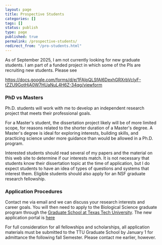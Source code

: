 ```yaml
---
layout: page
title: Prospective Students
categories: []
tags: []
status: publish
type: page
published: true
permalink: /prospective-students/
redirect_from: "/pro-students.html"
---
```


As of September 2025, I am not currently looking for new graduate students. I am part of a funded project in which some of the PIs are recruiting new students. Please see

https://docs.google.com/forms/d/e/1FAIpQLSfAl6DexhGRXrbVclyF-tZZU9GotHjA0W7HUaNuL4H6Z-34qg/viewform


### PhD vs Masters ###

Ph.D. students will work with me to develop an independent research project that meets their professional goals.

For a Master's student, the dissertation project likely will be of more limited scope, for reasons related to the shorter duration of a Master's degree. A Master's degree is ideal for exploring interests, building skills, and practicing science under more guidance than would be allowed in a Ph.D. program.

Interested students should read several of my papers and the material on this web site to determine if our interests match. It is not necessary that students know their dissertation topic at the time of application, but I do expect students to have an idea of types of questions and systems that interest them. Eligible students should also apply for an NSF graduate research fellowship.

### Application Procedures ###

Contact me via email and we can discuss your research interests and career goals. You will then need to apply to the Biological Science graduate program through the [Graduate School at Texas Tech University][TTU-gradschool].  The new application portal is [here][TTU-grad-app]

For full consideration for all fellowships and scholarships, all application materials must be submitted to the TTU Graduate School by January 1 for admittance the following fall Semester. Please contact me earlier, however.

[TTU-BIOL]: http://www.biol.ttu.edu
[TTU-gradschool]: http://www.depts.ttu.edu/gradschool/
[TTU-grad-app]: http://www.depts.ttu.edu/gradschool/admissions/howtoapply.php
